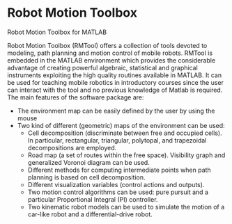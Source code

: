 # Robot Motion Toolbox
Robot Motion Toolbox for MATLAB

Robot Motion Toolbox (RMTool) offers a collection of tools devoted to modeling, path planning and motion control of mobile robots. RMTool is embedded in the MATLAB environment which provides the considerable advantage of creating powerful algebraic, statistical and graphical instruments exploiting the high quality routines available in MATLAB. It can be used for teaching mobile robotics in introductory courses since the user can interact with the tool and no previous knowledge of Matlab is required. The main features of the software package are:

* The environment map can be easily defined by the user by using the mouse
* Two kind of different (geometric) maps of the environment can be used:
    * Cell decomposition (discriminate between free and occupied cells). In particular, rectangular, triangular, polytopal, and trapezoidal decompositions are employed.
    * Road map (a set of routes within the free space). Visibility graph and generalized Voronoi diagram can be used.
    * Different methods for computing intermediate points when path planning is based on cell decomposition.
    * Different visualization variables (control actions and outputs).
    * Two motion control algorithms can be used: pure pursuit and a particular Proportional Integral (PI) controller.
    * Two kinematic robot models can be used to simulate the motion of a car-like robot and a differential-drive robot.
